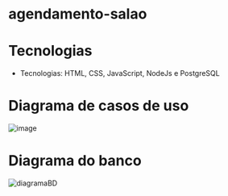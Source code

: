 # agendamento-salao

# Tecnologias
- Tecnologias: HTML, CSS, JavaScript, NodeJs e PostgreSQL
# Diagrama de casos de uso
![image](https://github.com/raffgon/agendamento-salao/assets/38511839/3febe375-93d4-41cf-af26-8c849b697b7d)

# Diagrama do banco
![diagramaBD](https://github.com/raffgon/agendamento-salao/assets/38511839/ea623ab6-cb7e-40fb-98a0-6244d0768821)
